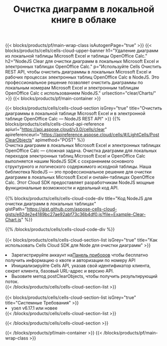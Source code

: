 ﻿---
title:  Очистка диаграмм в локальной книге в облаке
description: Облачные API и SDK для очистки диаграмм по телефону Microsoft и OpenOffice Calc. Четкие диаграммы в локальных таблицах с помощью облака Cells API. SDK поддерживает различные языки разработки. К ним относятся Android, C#, Go, Java, NodeJS, Perl, PHP, Python, Ruby и Swift.
---
{{< blocks/products/pf/main-wrap-class isAutogenPage="true" >}}
{{< blocks/products/cells/cells-cloud-upper-banner h1="Удаление диаграмм из локальной таблицы Microsoft Excel и таблицы OpenOffice Calc." h2="NodeJS Clear для очистки диаграмм в локальных Microsoft Excel и электронных таблицах OpenOffice Calc." p="Используйте Cells Очистить REST API, чтобы очистить диаграммы в локальных Microsoft Excel и рабочих процессах электронных таблиц OpenOffice Calc в NodeJS. Это профессиональное решение позволяет очистить диаграммы по локальным номерам Microsoft Excel и электронным таблицам OpenOffice Calc с использованием NodeJS." urlsection="clear/Charts/" >}}
{{< blocks/products/pf/main-container >}}

{{< blocks/products/cells/cells-cloud-section isGrey="true" title="Очистить диаграммы в локальной таблице Microsoft Excel и в электронной таблице OpenOffice Calc — NodeJS REST API" >}}
{{% blocks/products/cells/cells-cloud-api-reference apiurl="https://api.aspose.cloud/v3.0/cells/clear" apireferenceurl="https://apireference.aspose.cloud/cells/#/LightCells/PostClearObjects" apimethod="POST" %}}
<br/>
Очистка диаграмм в локальных Microsoft Excel и электронных таблицах OpenOffice Calc — сложная задача. Очистка диаграмм для локальных переходов электронных таблиц Microsoft Excel и OpenOffice Calc выполняется нашим NodeJS SDK с сохранением основного структурного и логического содержимого исходной таблицы. Наша библиотека NodeJS — это профессиональное решение для очистки диаграмм в локальных Microsoft Excel и онлайн-таблицах OpenOffice Calc. Этот Cloud SDK предоставляет разработчикам NodeJS мощные функциональные возможности и идеальный код API.
<br/>
<br/>
{{% blocks/products/cells/cells-cloud-code-div title="Код NodeJS для очистки диаграмм в локальных таблицах" gistPath="https://gist.github.com/aspose-cells-cloud-gists/e82de2e4189bc27ae92abf73c36b4df0.js?file=Example-Clear-Chart.js" %}}
  
{{% /blocks/products/cells/cells-cloud-code-div %}}
<br/>
<br/>
{{< blocks/products/cells/cells-cloud-section-list isGrey="true" title="Как использовать Cells Cloud SDK для Node для очистки диаграмм" >}}
<li> Зарегистрируйте аккаунт на<a href="https://dashboard.aspose.cloud/">Панель приборов</a> чтобы бесплатно получить информацию о квоте и авторизации по номеру API</li>
<li>Инициализируйте Cells API, указав свой идентификатор клиента, секрет клиента, базовый URL-адрес и версию API.</li>
<li>Вызовите метод postClearObjects, чтобы получить результирующий поток.</li>
{{< /blocks/products/cells/cells-cloud-section-list >}}
<br/>
<br/>
{{< blocks/products/cells/cells-cloud-section-list isGrey="true" title="Системные Требования" >}}
<li>узел v6.17.1 или новее</li>
{{< /blocks/products/cells/cells-cloud-section-list >}}

{{< /blocks/products/cells/cells-cloud-section >}}

{{< /blocks/products/pf/main-container >}}
{{< /blocks/products/pf/main-wrap-class >}}
